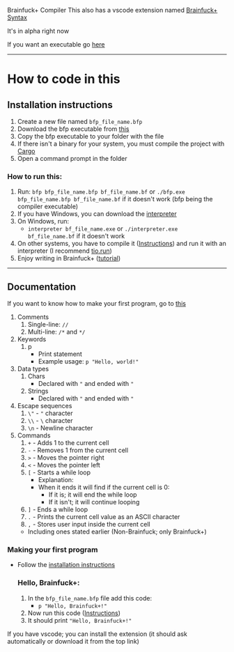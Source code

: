  Brainfuck+ Compiler
This also has a vscode extension named [Brainfuck+ Syntax](https://github.com/tadaHrd/bfp-syntax)

It's in alpha right now

If you want an executable go [here](https://github.com/tadaHrd/bfp-compiler/releases/tag/4.0.0.0)

---
# How to code in this

## Installation instructions
1. Create a new file named `bfp_file_name.bfp`
2. Download the bfp executable from [this](https://github.com/tadaHrd/bfp-compiler/releases/tag/4.0.0.0)
3. Copy the bfp executable to your folder with the file
4. If there isn't a binary for your system, you must compile the project with [Cargo](https://doc.rust-lang.org/book/ch01-03-hello-cargo.html#building-and-running-a-cargo-project)
5. Open a command prompt in the folder

### How to run this:
1. Run: `bfp bfp_file_name.bfp bf_file_name.bf` or `./bfp.exe bfp_file_name.bfp bf_file_name.bf` if it doesn't work (bfp being the compiler executable)
2. If you have Windows, you can download the [interpreter](https://github.com/tadaHrd/bfp-compiler/releases/tag/4.0.0.0)
3. On Windows, run:
   - `interpreter bf_file_name.exe` or `./interpreter.exe bf_file_name.bf` if it doesn't work
4. On other systems, you have to compile it ([Instructions](#installation-instructions)) and run it with an interpreter (I recommend [tio.run](https://tio.run/#brainfuck))
5. Enjoy writing in Brainfuck+ ([tutorial](#making-your-first-program))
---
## Documentation

If you want to know how to make your first program, go to [this](#making-your-first-program)

1. Comments
    1. Single-line: `//`
    2. Multi-line: `/*` and `*/`
2. Keywords
    1. p
       - Print statement
       - Example usage: `p "Hello, world!"`
3. Data types
   1. Chars
      - Declared with `"` and ended with `"`
   2. Strings
      - Declared with `"` and ended with `"`
4. Escape sequences
   1. `\"` - `"` character
   2. `\\` - `\` character
   3. `\n` - Newline character
5. Commands
   1. `+` - Adds 1 to the current cell
   2. `-` - Removes 1 from the current cell
   3. `>` - Moves the pointer right
   4. `<` - Moves the pointer left
   5. `[` - Starts a while loop
      - Explanation:
      - When it ends it will find if the current cell is 0:
        - If it is; it will end the while loop
        - If it isn't; it will continue looping
    6. `]` - Ends a while loop
    7. `.` - Prints the current cell value as an ASCII character
    8. `,` - Stores user input inside the current cell
    - Including ones stated earlier (Non-Brainfuck; only Brainfuck+)

### Making your first program

- Follow the [installation instructions](#installation-instructions)

  ### Hello, Brainfuck+:

   1. In the `bfp_file_name.bfp` file add this code:
         - `p "Hello, Brainfuck+!"`
   2. Now run this code ([Instructions](#how-to-run-this))
   3. It should print `"Hello, Brainfuck+!"`

If you have vscode; you can install the extension (it should ask automatically or download it from the top link)